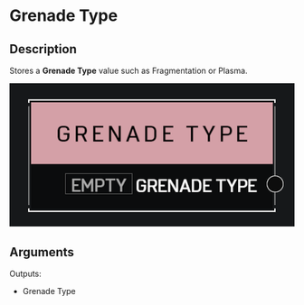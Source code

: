 # Grenade Type

## Description

Stores a **Grenade Type** value such as Fragmentation or Plasma.

![Grenade Type](../../.gitbook/assets/images/scripting/variables-basic/grenade-type.png)

## Arguments

Outputs:

* Grenade Type
